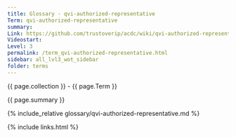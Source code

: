 ```yaml
---
title: Glossary - qvi-authorized-representative
Term: qvi-authorized-representative
summary: 
Link: https://github.com/trustoverip/acdc/wiki/qvi-authorized-representative
Videostart: 
Level: 3
permalink: /term_qvi-authorized-representative.html
sidebar: all_lvl3_wot_sidebar
folder: terms
---
```


{{ page.collection }} - {{ page.Term }}

   {{ page.summary }}

{% include_relative glossary/qvi-authorized-representative.md %}

 {% include links.html %} 
